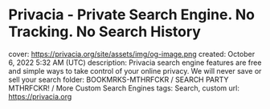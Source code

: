 # Privacia - Private Search Engine. No Tracking. No Search History

cover: https://privacia.org/site/assets/img/og-image.png
created: October 6, 2022 5:32 AM (UTC)
description: Privacia search engine features are free and simple ways to take control of your online privacy. We will never save or sell your search
folder: BOOKMRKS-MTHRFCKR / SEARCH PARTY MTHRFCKR! / More Custom Search Engines
tags: Search, custom
url: https://privacia.org
